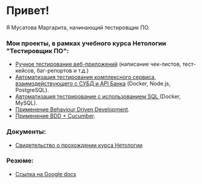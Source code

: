 # Привет!
Я Мусатова Маргарита, начинающий тестировщик ПО.

### Мои проекты, в рамках учебного курса Нетологии "Тестировщик ПО":
- [Ручное тестирование веб-приложений](https://docs.google.com/spreadsheets/d/1SCu7DetciPQR0Lw0xAqV1ZoR74sFulZ_morvP0GrSfU/edit?usp=sharing) (написание чек-листов, тест-кейсов, баг-репортов и т.д.)
- [Автоматизация тестирования комплексного сервиса, взаимодействующего с СУБД и API Банка](https://github.com/MargaritkaM/Diplom) (Docker, Node.js, PostgreSQL).
- [Автоматизация тестрирование с использованием SQL ](https://github.com/MargaritkaM/Sql2.git) (Docker, MySQL).
- [Применение Behaviour Driven Development](https://github.com/MargaritkaM/DZ21BDD-page-object.git).
- [Применение BDD + Cucumber](https://github.com/MargaritkaM/Cucumber.git).

### Документы:

- [Свидетельство о прохождении курса Нетологии](https://github.com/MargaritkaM/certificate)

### Резюме:
- [Ссылка на Google docs](https://docs.google.com/document/d/13tVIUCMLtGMcFaHN_0ce19Q-fkLb_GRshTqRp7ZM3FE/edit?usp=sharing)



